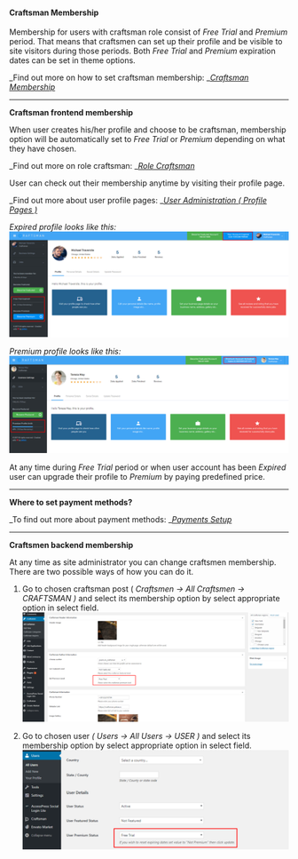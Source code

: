 #### Craftsman Membership

Membership for users with craftsman role consist of _Free Trial_ and _Premium_ period. That means that craftsmen can set up their profile and be visible to site visitors during those periods. Both _Free Trial_ and _Premium_ expiration dates can be set in theme options.

_Find out more on how to set craftsman membership: _[_Craftsman Membership_](/users/user-membership/craftsman-membership.md)

---

**Craftsman frontend membership**

When user creates his/her profile and choose to be craftsman, membership option will be automatically set to _Free Trial_ or _Premium_ depending on what they have chosen.

_Find out more on role craftsman: _[_Role Craftsman_](/users/user-roles/role-craftsman.md)

User can check out their membership anytime by visiting their profile page.

_Find out more about user profile pages: _[_User Administration \( Profile Pages \)_](/users/user-administration-profile-page.md)

_Expired profile looks like this:_![](/assets/16.png)

_Premium profile looks like this:_![](/assets/17.png)

At any time during _Free Trial_ period or when user account has been _Expired_ user can upgrade their profile to _Premium_ by paying predefined price.

---

**Where to set payment methods?**

_To find out more about payment methods: _[_Payments Setup_](/theme-options/payments-setup.md)

---

**Craftsmen backend membership**

At any time as site administrator you can change craftsmen membership. There are two possible ways of how you can do it.

1. Go to chosen craftsman post \( _Craftsmen -&gt; All Craftsmen -&gt; CRAFTSMAN \)_ and select its membership option by select appropriate option in select field.![](/assets/18.png)

2. Go to chosen user _\( Users -&gt; All Users -&gt; USER \)_ and select its membership option by select appropriate option in select field.![](/assets/19.png)



